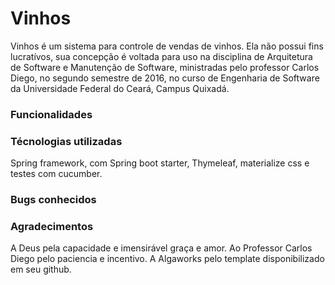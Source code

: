 # Vinhos

Vinhos é um sistema para controle de vendas de vinhos. Ela não possui fins lucratívos, sua concepção é voltada para uso na disciplina de Arquitetura de Software e Manutenção de Software, ministradas pelo professor Carlos Diego, no segundo semestre de 2016, no curso de Engenharia de Software da Universidade Federal do Ceará, Campus Quixadá.

### Funcionalidades

### Técnologias utilizadas
Spring framework, com Spring boot starter, Thymeleaf, materialize css e testes com cucumber.

### Bugs conhecidos

### Agradecimentos

A Deus pela capacidade e imensirável graça e amor.
Ao Professor Carlos Diego pelo paciencia e incentivo.
A Algaworks pelo template disponibilizado em seu github. 
